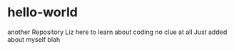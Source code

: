# hello-world
another Repository
Liz here to learn about coding no clue at all
Just added about myself 
blah
